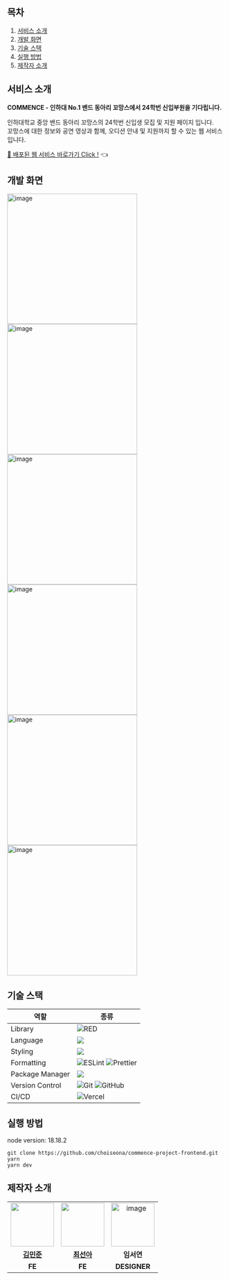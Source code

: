## 목차
1. [서비스 소개](#서비스-소개)
2. [개발 화면](#개발-화면)
3. [기술 스택](#기술-스택)
4. [실행 방법](#실행-방법)
5. [제작자 소개](#제작자-소개)


## 서비스 소개
<strong>COMMENCE - 인하대 No.1 밴드 동아리 꼬망스에서 24학번 신입부원을 기다립니다.</strong>                   
                    
인하대학교 중앙 밴드 동아리 꼬망스의 24학번 신입생 모집 및 지원 페이지 입니다.                  
꼬망스에 대한 정보와 공연 영상과 함께, 오디션 안내 및 지원까지 할 수 있는 웹 서비스 입니다.
                         

[🔗 배포된 웹 서비스 바로가기 Click !](https://apply-commence.vercel.app) 👈
## 개발 화면
  <img width="300" alt="image" src="https://github.com/choiseona/commence-project-frontend/assets/52223965/21433c22-577f-4614-8971-fb4981607d4e">
  <img width="300" alt="image" src="https://github.com/choiseona/commence-project-frontend/assets/52223965/9aeceba9-c58b-4db2-adda-c970e104133f">
  <img width="300" alt="image" src="https://github.com/choiseona/commence-project-frontend/assets/52223965/17be1804-edd6-4229-b0dd-d2a607c2a2eb">
  <img width="300" alt="image" src="https://github.com/choiseona/commence-project-frontend/assets/52223965/94af39a0-57a9-45fe-8bd2-a3a5abae4703">
  <img width="300" alt="image" src="https://github.com/choiseona/commence-project-frontend/assets/52223965/c62e7832-20f2-4658-8d8b-26adfdc71bc0">
  <img width="300" alt="image" src="https://github.com/choiseona/commence-project-frontend/assets/52223965/ddbc71f4-2701-4a53-86b6-7e064b5195b0">


## 기술 스택
|역할|종류|
|-|-|
|Library|<img alt="RED" src ="https://img.shields.io/badge/REACT-61DAFB.svg?&style=for-the-badge&logo=React&logoColor=white"/> 
|Language|<img src="https://img.shields.io/badge/typescript -3178C6?style=for-the-badge&logo=typescript&logoColor=white">
|Styling|<img src="https://img.shields.io/badge/tailwind css-06B6D4?style=for-the-badge&logo=tailwind css&logoColor=white">|
|Formatting|![ESLint](https://img.shields.io/badge/ESLint-4B3263?style=for-the-badge&logo=eslint&logoColor=white) ![Prettier](https://img.shields.io/badge/Prettier-F7B93E?style=for-the-badge&logo=prettier&logoColor=white)|
|Package Manager|<img src="https://img.shields.io/badge/yarn-2C8EBB?style=for-the-badge&logo=yarn&logoColor=white">|                                         
|Version Control|![Git](https://img.shields.io/badge/git-%23F05033.svg?style=for-the-badge&logo=git&logoColor=white) ![GitHub](https://img.shields.io/badge/github-%23121011.svg?style=for-the-badge&logo=github&logoColor=white) |
|CI/CD|![Vercel](https://img.shields.io/badge/vercel-2088FF?style=for-the-badge&logo={githubactions}&logoColor={white}) 

## 실행 방법
node version: 18.18.2
```
git clone https://github.com/choiseona/commence-project-frontend.git
yarn
yarn dev
```

## 제작자 소개
<table align="center">
<tbody>
<tr>
<td align="center"><a href="https://github.com/sockki"><img src="https://avatars.githubusercontent.com/sockki" width="100px;" alt=""/></td>
<td align="center"><a href="https://github.com/choiseona"><img src="https://avatars.githubusercontent.com/choiseona" width="100px;" alt=""/></td>
<td align="center"><img src="https://github.com/choiseona/commence-project-frontend/assets/52223965/babb9f73-4664-482e-90d3-98bc8f582556" width="100px" alt="image"  >
</td>
<tr/>
<tr>
<td align="center"><a href="https://github.com/sockki"><b>김민준</b></a></td>
<td align="center"><a href="https://github.com/choiseona"><b>최선아</b></a></td>
<td align="center"><b>임서연</b></a></td>
</tr>
<tr>
<td align="center"><b>FE</b></a></td>
<td align="center"><b>FE</b></a></td>
<td align="center"><b>DESIGNER</b></a></td>
</tr>
</tbody>
</table>
